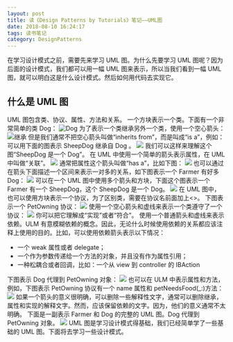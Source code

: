 ```yaml
---
layout: post
title: 读《Design Patterns by Tutorials》笔记——UML图
date: 2018-08-10 16:24:17
tags: 读书笔记
category: DesignPatterns
---
```

在学习设计模式之前，需要先来学习 UML 图。为什么先要学习 UML 图呢？因为后面的设计模式，我们都可以用一幅 UML 图来表示，所以当我们看到一幅 UML 图，就可以明白这是什么设计模式。然后如何用代码去实现它。
<!-- more -->
## 什么是 UML 图
UML 图包含类、协议、属性、方法和关系。
一个方块表示一个类。下面有一个非常简单的类 Dog：
![Dog](http://ohg2bgicd.bkt.clouddn.com/1534068645.png)
为了表示一个类继承另外一个类，使用一个空心箭头：
![继承](http://ohg2bgicd.bkt.clouddn.com/1534068758.png)
但是我们通常不把空心箭头叫做“inherits from”，而是叫成“is a”，例如：可以用下面的图表示 SheepDog 继承自 Dog 。
![](http://ohg2bgicd.bkt.clouddn.com/15340697063981.jpg)
我们可以这样来理解这个图“SheepDog 是一个 Dog”。
在 UML 中使用一个简单的箭头表示属性，在 UML 中叫做“关联”。
![](http://ohg2bgicd.bkt.clouddn.com/15340698551173.jpg)
通常把属性这个箭头叫做“has a”，比如下图：
![](http://ohg2bgicd.bkt.clouddn.com/15340699550757.jpg)
也可以通过在箭头下面描述一个区间来表示一对多的关系，如下图表示一个 Farmer 有好多 Dog：
![](http://ohg2bgicd.bkt.clouddn.com/15340700470394.jpg)
可以在一个 UML 图中使用多个箭头和方块，下面这个图表示一个 Farmer 有一个 SheepDog，这个  SheepDog 是一个 Dog。
![](http://ohg2bgicd.bkt.clouddn.com/15340702450982.jpg)
在 UML 图中，也可以使用方块表示一个协议，为了区别类，需要在协议名前面加上<<protocol>>。
下图表示一个 PetOwning 协议：
![](http://ohg2bgicd.bkt.clouddn.com/15340703702062.jpg)
使用一个空心箭头和虚线来表示一个类遵守了一个协议：
![](http://ohg2bgicd.bkt.clouddn.com/15340704239696.jpg)
你可以把它理解成“实现”或者“符合”。
使用一个普通箭头和虚线来表示依赖。ULM 有意模糊依赖的概念。因此，无论什么时候使用依赖的关系都应该注释上使用的目的。比如，可以使用依赖箭头表示以下情况：
* 一个 weak 属性或者 delegate；
* 一个作为参数传递给一个方法的对象，并且没有作为属性引用；
* 一种松耦合或者回调，比如：一个从 view 到 controller 的 IBAction

下图表示 Dog 代理到 PetOwning 对象：
![](http://ohg2bgicd.bkt.clouddn.com/15340823104115.jpg)
也可以在 ULM 中表示属性和方法，例如，下图表示 PetOwning 协议有一个 name 属性和 petNeedsFood(_:)方法：
![](http://ohg2bgicd.bkt.clouddn.com/15340824409631.jpg)
如果一个箭头的意义很明确，可以删除一些解释性文字，通常可以删除继承，属性和实现的解释文字。然而，应该保留依赖的文字。因为，他们的意义通常不太明确。
下面是一副表示 Farmer 和 Dog 的完整的 UML 图。Dog 代理到 PetOwning 对象。
![](http://ohg2bgicd.bkt.clouddn.com/15340826726564.jpg)
UML 图是学习设计模式得基础，我们已经简单学了一些基础的 UML 图。下面将去学习一些设计模式。
